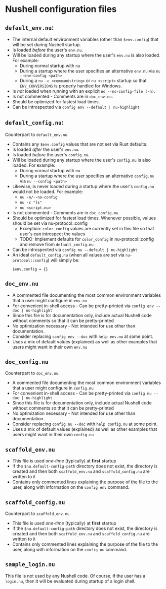 # Nushell configuration files

## `default_env.nu`:

* The internal default environment variables (other than `$env.config`) that will be set during Nushell startup.
* Is loaded *before* the user's `env.nu`.
* Will be loaded during any startup where the user's `env.nu` is also loaded. For example:
  * During normal startup with `nu`
  * During a startup where the user specifies an alternative `env.nu` via `nu --env-config <path>`
  * During a `nu -c <commandstring>` or `nu <script>` startup so that `ENV_CONVERSIONS` is properly handled for Windows.
* Is *not* loaded when running with an explicit `no --no-config-file (-n)`.
* Is not commented - Comments are in `doc_env.nu`.
* Should be optimized for fastest load times.
* Can be introspected via `config env --default | nu-highlight`

## `default_config.nu`:

Counterpart to `default_env.nu`.

* Contains any `$env.config` values that are not set via Rust defaults.
* Is loaded *after* the user's `env.nu`.
* Is loaded *before* the user's `config.nu`.
* Will be loaded during any startup where the user's `config.nu` is also loaded. For example:
  * During normal startup with `nu`
  * During a startup where the user specifies an alternative `config.nu` via `nu --config <path>`
* Likewise, is never loaded during a startup where the user's `config.nu` would not be loaded. For example:
  * `nu -n/--no-config`
  * `nu -c "ls"`
  * `nu <script.nu>`
* Is not commented - Comments are in `doc_config.nu`.
* Should be optimized for fastest load times. Whenever possible, values should be set via nu-protocol::config
  * Exception: `color_config` values are currently set in this file so that user's can introspect the values
  * TODO: Implement defaults for `color_config` in nu-protocol::config and remove from `default_config.nu`
* Can be introspected via `config nu --default | nu-highlight`
* An ideal `default_config.nu` (when all values are set via `nu-protocol::config`) will simply be:
  ```
  $env.config = {}
  ```

## `doc_env.nu`

* A commented file documenting the most common environment variables that a user might configure in `env.nu`
* For convenient in-shell access - Can be pretty-printed via `config env --doc | nu-highlight`
* Since this file is for documentation only, include actual Nushell code without comments so that it can be pretty-printed
* No optimization necessary - Not intended for use other than documentation.
* Consider replacing `config env --doc` with `help env.nu` at some point.
* Uses a mix of default values (explained) as well as other examples that users might want in their own `env.nu`

## `doc_config.nu`

Counterpart to `doc_env.nu`.

* A commented file documenting the most common environment variables that a user might configure in `config.nu`
* For convenient in-shell access - Can be pretty-printed via `config nu --doc | nu-highlight`
* Since this file is for documentation only, include actual Nushell code without comments so that it can be pretty-printed
* No optimization necessary - Not intended for use other than documentation.
* Consider replacing `config nu --doc` with `help config.nu` at some point.
* Uses a mix of default values (explained) as well as other examples that users might want in their own `config.nu`

## `scaffold_env.nu`

* This file is used *one-time* (typically) at **first** startup
* If the `$nu.default-config-path` directory does not exist, the directory is created and then both `scaffold_env.nu` and `scaffold_config.nu` are written to it
* Contains only commented lines explaining the purpose of the file to the user, along with information on the `config env` command.

## `scaffold_config.nu`

Counterpart to `scaffold_env.nu`.

* This file is used *one-time* (typically) at **first** startup
* If the `$nu.default-config-path` directory does not exist, the directory is created and then both `scaffold_env.nu` and `scaffold_config.nu` are written to it
* Contains only commented lines explaining the purpose of the file to the user, along with information on the `config nu` command.

## `sample_login.nu`

This file is not used by any Nushell code. Of course, if the user has a `login.nu`, then it will be evaluated during startup of a login shell.